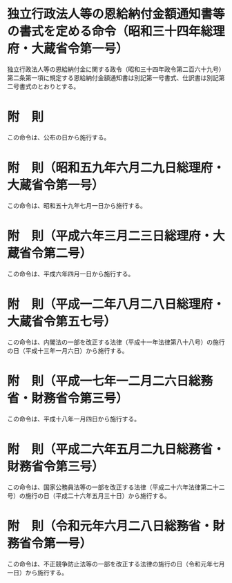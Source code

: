 # 独立行政法人等の恩給納付金額通知書等の書式を定める命令（昭和三十四年総理府・大蔵省令第一号）
独立行政法人等の恩給納付金に関する政令（昭和三十四年政令第二百六十九号）第二条第一項に規定する恩給納付金額通知書は別記第一号書式、仕訳書は別記第二号書式のとおりとする。
# 附　則
この命令は、公布の日から施行する。
# 附　則（昭和五九年六月二九日総理府・大蔵省令第一号）
この命令は、昭和五十九年七月一日から施行する。
# 附　則（平成六年三月二三日総理府・大蔵省令第二号）
この命令は、平成六年四月一日から施行する。
# 附　則（平成一二年八月二八日総理府・大蔵省令第五七号）
この命令は、内閣法の一部を改正する法律（平成十一年法律第八十八号）の施行の日（平成十三年一月六日）から施行する。
# 附　則（平成一七年一二月二六日総務省・財務省令第三号）
この命令は、平成十八年一月四日から施行する。
# 附　則（平成二六年五月二九日総務省・財務省令第三号）
この命令は、国家公務員法等の一部を改正する法律（平成二十六年法律第二十二号）の施行の日（平成二十六年五月三十日）から施行する。
# 附　則（令和元年六月二八日総務省・財務省令第一号）
この命令は、不正競争防止法等の一部を改正する法律の施行の日（令和元年七月一日）から施行する。
